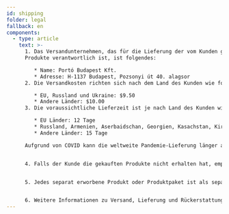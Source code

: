 ```yaml
---
id: shipping
folder: legal
fallback: en
components:
  - type: article
    text: >-
      1. Das Versandunternehmen, das für die Lieferung der vom Kunden gekauften
      Produkte verantwortlich ist, ist folgendes:

         * Name: Portó Budapest Kft.
         * Adresse: H-1137 Budapest, Pozsonyi út 40. alagsor
      2. Die Versandkosten richten sich nach dem Land des Kunden wie folgt:

         * EU, Russland und Ukraine: $9.50
         * Andere Länder: $10.00
      3. Die voraussichtliche Lieferzeit ist je nach Land des Kunden wie folgt:

         * EU Länder: 12 Tage
         * Russland, Armenien, Aserbaidschan, Georgien, Kasachstan, Kirgisistan, Moldawien, Tadschikistan, Turkmenistan, Ukraine, Usbekistan: 19 Tage
         * Andere Länder: 15 Tage

      Aufgrund von COVID kann die weltweite Pandemie-Lieferung länger als üblich dauern.


      4. Falls der Kunde die gekauften Produkte nicht erhalten hat, empfehlen wir ihm, unser Unternehmen über die folgende E-Mail-Adresse zu kontaktieren: [shop@urosystem.com](mailto:shop@urosystem.com)


      5. Jedes separat erworbene Produkt oder Produktpaket ist als separate Einheit zu versenden.


      6. Weitere Informationen zu Versand, Lieferung und Rückerstattung, die oben nicht aufgeführt wurden, sind in unseren \[Allgemeinen Geschäftsbedingungen] enthalten (https://urosystem-ru.myshopify.com/admin/settings/terms-of-service).
---
```

